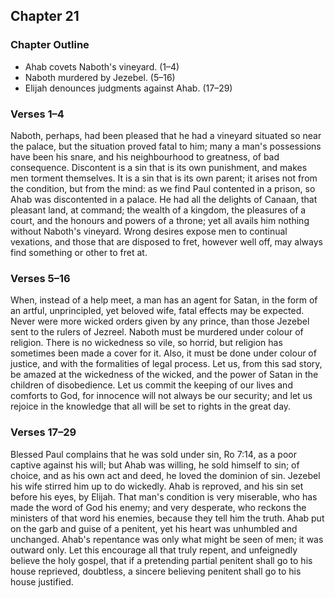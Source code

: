## Chapter 21

### Chapter Outline

- Ahab covets Naboth's vineyard. (1–4)
- Naboth murdered by Jezebel. (5–16)
- Elijah denounces judgments against Ahab. (17–29)

### Verses 1–4

Naboth, perhaps, had been pleased that he had a vineyard situated so near the palace, but the situation proved fatal to him; many a man's possessions have been his snare, and his neighbourhood to greatness, of bad consequence. Discontent is a sin that is its own punishment, and makes men torment themselves. It is a sin that is its own parent; it arises not from the condition, but from the mind: as we find Paul contented in a prison, so Ahab was discontented in a palace. He had all the delights of Canaan, that pleasant land, at command; the wealth of a kingdom, the pleasures of a court, and the honours and powers of a throne; yet all avails him nothing without Naboth's vineyard. Wrong desires expose men to continual vexations, and those that are disposed to fret, however well off, may always find something or other to fret at.

### Verses 5–16

When, instead of a help meet, a man has an agent for Satan, in the form of an artful, unprincipled, yet beloved wife, fatal effects may be expected. Never were more wicked orders given by any prince, than those Jezebel sent to the rulers of Jezreel. Naboth must be murdered under colour of religion. There is no wickedness so vile, so horrid, but religion has sometimes been made a cover for it. Also, it must be done under colour of justice, and with the formalities of legal process. Let us, from this sad story, be amazed at the wickedness of the wicked, and the power of Satan in the children of disobedience. Let us commit the keeping of our lives and comforts to God, for innocence will not always be our security; and let us rejoice in the knowledge that all will be set to rights in the great day.

### Verses 17–29

Blessed Paul complains that he was sold under sin, Ro 7:14, as a poor captive against his will; but Ahab was willing, he sold himself to sin; of choice, and as his own act and deed, he loved the dominion of sin. Jezebel his wife stirred him up to do wickedly. Ahab is reproved, and his sin set before his eyes, by Elijah. That man's condition is very miserable, who has made the word of God his enemy; and very desperate, who reckons the ministers of that word his enemies, because they tell him the truth. Ahab put on the garb and guise of a penitent, yet his heart was unhumbled and unchanged. Ahab's repentance was only what might be seen of men; it was outward only. Let this encourage all that truly repent, and unfeignedly believe the holy gospel, that if a pretending partial penitent shall go to his house reprieved, doubtless, a sincere believing penitent shall go to his house justified.

